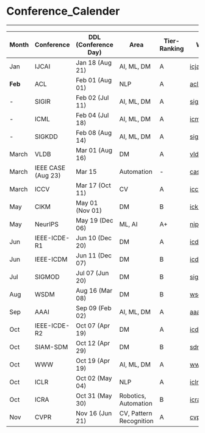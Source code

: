 # Conference_Calender
----------------------------------------------
| Month | Conference | DDL (Conference Day) | Area | Tier-Ranking | Website |
| ----------- | ----------- | ----------- | ----------- | ----------- | ----------- |
| Jan | IJCAI | Jan 18 (Aug 21) | AI, ML, DM | A | [icjai2022](https://www.ijcai.org/future_conferences) |
| **Feb** | ACL | Feb 01 (Aug 01) | NLP | A | [acl2021](https://2021.aclweb.org) |
| - | SIGIR | Feb 02 (Jul 11) | AI, ML, DM | A | [sigir2021](https://sigir.org/sigir2021/) |
| - | ICML  | Feb 04 (Jul 18) | AI, ML, DM | A | [icml2022](https://icml.cc/Conferences/FutureMeetings) |
| - | SIGKDD  | Feb 08 (Aug 14) | AI, ML, DM | A | [sigkdd2022](https://www.kdd.org/calls/view/call-for-bids-to-host-kdd-2022-and-later) |
| March | VLDB  | Mar 01 (Aug 16) | DM | A | [vldb2021](https://vldb.org/2021/) |
| March | IEEE CASE (Aug 23)  | Mar 15 | Automation | - | [case2021](https://case2021.sciencesconf.org/) |
| March | ICCV  | Mar 17 (Oct 11) | CV | A | [iccv2021](http://iccv2021.thecvf.com) |
| May | CIKM  | May 01 (Nov 01) | DM | B | [ickm2021](https://www.cikm2021.org) |
| May | NeurIPS  | May 19 (Dec 06) | ML, AI | A+ | [nips2021](https://nips.cc/) |
| Jun | IEEE-ICDE-R1  | Jun 10 (Dec 20) | DM | A | [icde2021](https://icde2021.gr/) |
| Jun | IEEE-ICDM  | Jun 11 (Dec 07) | DM | B | [icdm2021](https://icdm2021.auckland.ac.nz/) |
| Jul | SIGMOD | Jul 07 (Jun 20) | DM | B | [sigmod2022](https://2021.sigmod.org/index.shtml) |
| Aug | WSDM  | Aug 16 (Mar 08) | DM | B | [wsdm2022](http://www.wsdm-conference.org/calls.php) |
| Sep | AAAI  | Sep 09 (Feb 02) | AI, ML, DM | A | [aaai2021](https://aaai.org/Conferences/AAAI-21) |
| Oct | IEEE-ICDE-R2  | Oct 07 (Apr 19) | DM | A | [icde2021](https://icde2021.gr/) |
| Oct | SIAM-SDM  | Oct 12 (Apr 29) | DM | B | [sdm2021](https://www.siam.org/conferences/cm/conference/sdm21) |
| Oct | WWW  | Oct 19 (Apr 19) | AI, ML, DM | A | [www2021](https://www2021.thewebconf.org/) |
| Oct | ICLR  | Oct 02 (May 04) | NLP | A | [iclr2021](https://iclr.cc/Conferences/2021) |
| Oct | ICRA  | Oct 31 (May 30) | Robotics, Automation | B | [icra2021](https://www.icra2022.org/) |
| Nov | CVPR  | Nov 16 (Jun 21) | CV, Pattern Recognition | A | [cvpr2021](http://cvpr2021.thecvf.com) |








